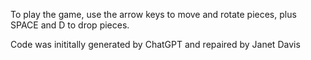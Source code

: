To play the game, use the arrow keys to move and rotate pieces, plus SPACE and D to drop pieces.

Code was inititally generated by ChatGPT and repaired by Janet Davis
